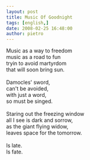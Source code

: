 ```yaml
---
layout: post
title: Music Of Goodnight
tags: [english,]
date: 2008-02-25 16:48:00
author: pietro
---
```

Music as a way to freedom<br/>music as a road to fun<br/>tryin to avoid martyrdom<br/>that will soon bring sun.<br/><br/>Damocles' sword,<br/>can't be avoided,<br/>with just a word,<br/>so must be singed.<br/><br/>Staring out the freezing window<br/>all I see is dark and sorrow,<br/>as the giant flying widow,<br/>leaves space for the tomorrow.<br/><br/>Is late.<br/>Is fate.
